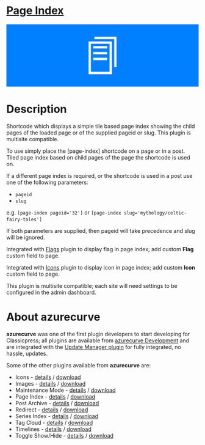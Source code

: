 # [Page Index](https://development.azurecurve.co.uk/classicpress-plugins/page-index/)
![Plugin Banner](/assets/pluginimages/banner-1544x500.png)

# Description

Shortcode which displays a simple tile based page index showing the child pages of the loaded page or of the supplied pageid or slug. This plugin is multisite compatible.

To use simply place the [page-index] shortcode on a page or in a post. Tiled page index based on child pages of the page the shortcode is used on.

If a different page index is required, or the shortcode is used in a post use one of the following parameters:
* `pageid`
* `slug`

e.g. `[page-index pageid='32']` or `[page-index slug='mythology/celtic-fairy-tales']`

If both parameters are supplied, then pageid will take precedence and slug will be ignored.

Integrated with [Flags](https://development.azurecurve.co.uk/classicpress-plugins/flags/) plugin to display flag in page index; add custom **Flag** custom field to page.

Integrated with [Icons](https://development.azurecurve.co.uk/classicpress-plugins/icons/) plugin to display icon in page index; add custom **Icon** custom field to page.

This plugin is multisite compatible; each site will need settings to be configured in the admin dashboard.

# About azurecurve

**azurecurve** was one of the first plugin developers to start developing for Classicpress; all plugins are available from [azurecurve Development](https://development.azurecurve.co.uk/) and are integrated with the [Update Manager plugin](https://directory.classicpress.net/plugins/update-manager) for fully integrated, no hassle, updates.

Some of the other plugins available from **azurecurve** are:
 * Icons - [details](https://development.azurecurve.co.uk/classicpress-plugins/icons/) / [download](https://github.com/azurecurve/azrcrv-icons/releases/latest/)
 * Images - [details](https://development.azurecurve.co.uk/classicpress-plugins/images/) / [download](https://github.com/azurecurve/azrcrv-images/releases/latest/)
 * Maintenance Mode - [details](https://development.azurecurve.co.uk/classicpress-plugins/maintenance-mode/) / [download](https://github.com/azurecurve/azrcrv-maintenance-mode/releases/latest/)
 * Page Index - [details](https://development.azurecurve.co.uk/classicpress-plugins/page-index/) / [download](https://github.com/azurecurve/azrcrv-page-index/releases/latest/)
 * Post Archive - [details](https://development.azurecurve.co.uk/classicpress-plugins/post-archive/) / [download](https://github.com/azurecurve/azrcrv-post-archive/releases/latest/)
 * Redirect - [details](https://development.azurecurve.co.uk/classicpress-plugins/redirect/) / [download](https://github.com/azurecurve/azrcrv-redirect/releases/latest/)
 * Series Index - [details](https://development.azurecurve.co.uk/classicpress-plugins/series-index/) / [download](https://github.com/azurecurve/azrcrv-series-index/releases/latest/)
 * Tag Cloud - [details](https://development.azurecurve.co.uk/classicpress-plugins/tag-cloud/) / [download](https://github.com/azurecurve/azrcrv-tag-cloud/releases/latest/)
 * Timelines - [details](https://development.azurecurve.co.uk/classicpress-plugins/timelines/) / [download](https://github.com/azurecurve/azrcrv-timelines/releases/latest/)
 * Toggle Show/Hide - [details](https://development.azurecurve.co.uk/classicpress-plugins/toggle-showhide/) / [download](https://github.com/azurecurve/azrcrv-toggle-showhide/releases/latest/)
